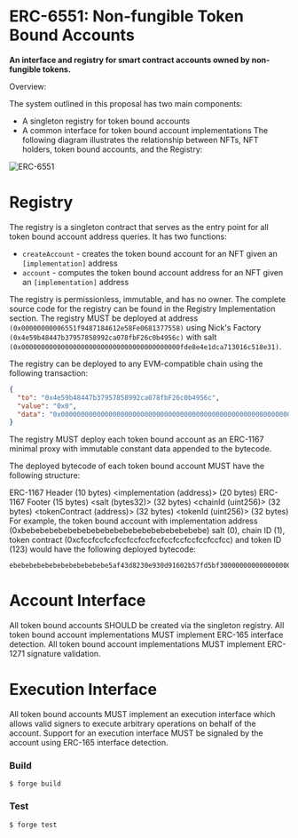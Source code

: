 # ERC-6551: Non-fungible Token Bound Accounts

**An interface and registry for smart contract accounts owned by non-fungible tokens.**

Overview:

The system outlined in this proposal has two main components:

- A singleton registry for token bound accounts
- A common interface for token bound account implementations
  The following diagram illustrates the relationship between NFTs, NFT holders, token bound accounts, and the Registry:

![ERC-6551](https://eips.ethereum.org/assets/eip-6551/diagram.png)

# Registry

The registry is a singleton contract that serves as the entry point for all token bound account address queries. It has two functions:

- `createAccount` - creates the token bound account for an NFT given an `[implementation]` address
- `account` - computes the token bound account address for an NFT given an `[implementation]` address

The registry is permissionless, immutable, and has no owner. The complete source code for the registry can be found in the Registry Implementation section. The registry MUST be deployed at address `(0x00000000006551f9487184612e58Fe0681377558)` using Nick's Factory `(0x4e59b48447b37957858992ca078fbF26c0b4956c)` with salt `(0x0000000000000000000000000000000000000000fde8e4e1dca713016c518e31)`.

The registry can be deployed to any EVM-compatible chain using the following transaction:

```json
{
  "to": "0x4e59b48447b37957858992ca078fbF26c0b4956c",
  "value": "0x0",
  "data": "0x0000000000000000000000000000000000000000000000000000000000000000fde8e4e1dca713016c518e31608606405234801651001657060080fd5b5061"
}
```

The registry MUST deploy each token bound account as an ERC-1167 minimal proxy with immutable constant data appended to the bytecode.

The deployed bytecode of each token bound account MUST have the following structure:

ERC-1167 Header (10 bytes)
<implementation (address)> (20 bytes)
ERC-1167 Footer (15 bytes)
<salt (bytes32)> (32 bytes)
<chainId (uint256)> (32 bytes)
<tokenContract (address)> (32 bytes)
<tokenId (uint256)> (32 bytes)
For example, the token bound account with implementation address (0xbebebebebebebebebebebebebebebebebebebebe) salt (0), chain ID (1), token contract (0xcfccfccfccfccfccfccfccfccfccfccfccfccfcc) and token ID (123) would have the following deployed bytecode:

```
ebebebebebebebebebebebebe5af43d8230e930d91602b57fd5bf300000000000000000000000000

```

# Account Interface

All token bound accounts SHOULD be created via the singleton registry.
All token bound account implementations MUST implement ERC-165 interface detection.
All token bound account implementations MUST implement ERC-1271 signature validation.

# Execution Interface

All token bound accounts MUST implement an execution interface which allows valid signers to execute arbitrary operations on behalf of the account. Support for an execution interface MUST be signaled by the account using ERC-165 interface detection.

### Build

```shell
$ forge build
```

### Test

```shell
$ forge test
```
